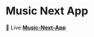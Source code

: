 
# Music Next App 

<p dir="auto"><g-emoji class="g-emoji" alias="telescope" fallback-src="https://github.githubassets.com/images/icons/emoji/unicode/1f52d.png">🔭</g-emoji> Live  <strong><a href="https://zingy-malabi-af2fd6.netlify.app/" rel="nofollow">Music-Next-App </a></strong> <animated-image data-catalyst="" style="width: 30px;">
 
 
